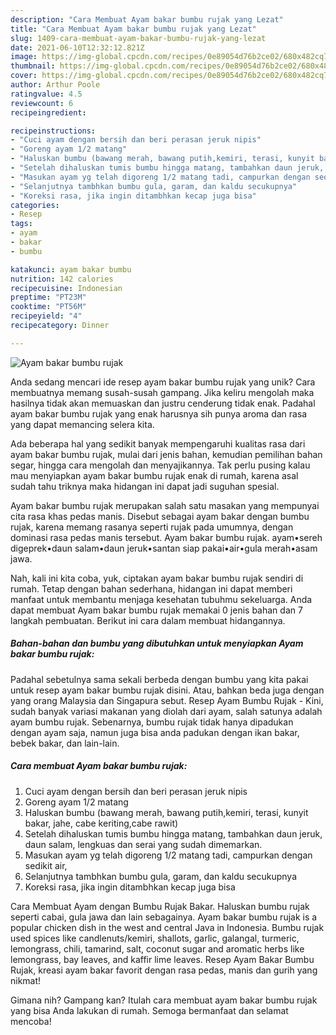 ```yaml
---
description: "Cara Membuat Ayam bakar bumbu rujak yang Lezat"
title: "Cara Membuat Ayam bakar bumbu rujak yang Lezat"
slug: 1409-cara-membuat-ayam-bakar-bumbu-rujak-yang-lezat
date: 2021-06-10T12:32:12.821Z
image: https://img-global.cpcdn.com/recipes/0e89054d76b2ce02/680x482cq70/ayam-bakar-bumbu-rujak-foto-resep-utama.jpg
thumbnail: https://img-global.cpcdn.com/recipes/0e89054d76b2ce02/680x482cq70/ayam-bakar-bumbu-rujak-foto-resep-utama.jpg
cover: https://img-global.cpcdn.com/recipes/0e89054d76b2ce02/680x482cq70/ayam-bakar-bumbu-rujak-foto-resep-utama.jpg
author: Arthur Poole
ratingvalue: 4.5
reviewcount: 6
recipeingredient:

recipeinstructions:
- "Cuci ayam dengan bersih dan beri perasan jeruk nipis"
- "Goreng ayam 1/2 matang"
- "Haluskan bumbu (bawang merah, bawang putih,kemiri, terasi, kunyit bakar, jahe, cabe keriting,cabe rawit)"
- "Setelah dihaluskan tumis bumbu hingga matang, tambahkan daun jeruk, daun salam, lengkuas dan serai yang sudah dimemarkan."
- "Masukan ayam yg telah digoreng 1/2 matang tadi, campurkan dengan sedikit air,"
- "Selanjutnya tambhkan bumbu gula, garam, dan kaldu secukupnya"
- "Koreksi rasa, jika ingin ditambhkan kecap juga bisa"
categories:
- Resep
tags:
- ayam
- bakar
- bumbu

katakunci: ayam bakar bumbu 
nutrition: 142 calories
recipecuisine: Indonesian
preptime: "PT23M"
cooktime: "PT56M"
recipeyield: "4"
recipecategory: Dinner

---
```



![Ayam bakar bumbu rujak](https://img-global.cpcdn.com/recipes/0e89054d76b2ce02/680x482cq70/ayam-bakar-bumbu-rujak-foto-resep-utama.jpg)

Anda sedang mencari ide resep ayam bakar bumbu rujak yang unik? Cara membuatnya memang susah-susah gampang. Jika keliru mengolah maka hasilnya tidak akan memuaskan dan justru cenderung tidak enak. Padahal ayam bakar bumbu rujak yang enak harusnya sih punya aroma dan rasa yang dapat memancing selera kita.

Ada beberapa hal yang sedikit banyak mempengaruhi kualitas rasa dari ayam bakar bumbu rujak, mulai dari jenis bahan, kemudian pemilihan bahan segar, hingga cara mengolah dan menyajikannya. Tak perlu pusing kalau mau menyiapkan ayam bakar bumbu rujak enak di rumah, karena asal sudah tahu triknya maka hidangan ini dapat jadi suguhan spesial.

Ayam bakar bumbu rujak merupakan salah satu masakan yang mempunyai cita rasa khas pedas manis. Disebut sebagai ayam bakar dengan bumbu rujak, karena memang rasanya seperti rujak pada umumnya, dengan dominasi rasa pedas manis tersebut. Ayam bakar bumbu rujak. ayam•sereh digeprek•daun salam•daun jeruk•santan siap pakai•air•gula merah•asam jawa.


Nah, kali ini kita coba, yuk, ciptakan ayam bakar bumbu rujak sendiri di rumah. Tetap dengan bahan sederhana, hidangan ini dapat memberi manfaat untuk membantu menjaga kesehatan tubuhmu sekeluarga. Anda dapat membuat Ayam bakar bumbu rujak memakai 0 jenis bahan dan 7 langkah pembuatan. Berikut ini cara dalam membuat hidangannya.

<!--inarticleads1-->

##### Bahan-bahan dan bumbu yang dibutuhkan untuk menyiapkan Ayam bakar bumbu rujak:



Padahal sebetulnya sama sekali berbeda dengan bumbu yang kita pakai untuk resep ayam bakar bumbu rujak disini. Atau, bahkan beda juga dengan yang orang Malaysia dan Singapura sebut. Resep Ayam Bumbu Rujak - Kini, sudah banyak variasi makanan yang diolah dari ayam, salah satunya adalah ayam bumbu rujak. Sebenarnya, bumbu rujak tidak hanya dipadukan dengan ayam saja, namun juga bisa anda padukan dengan ikan bakar, bebek bakar, dan lain-lain. 

<!--inarticleads2-->

##### Cara membuat Ayam bakar bumbu rujak:

1. Cuci ayam dengan bersih dan beri perasan jeruk nipis
1. Goreng ayam 1/2 matang
1. Haluskan bumbu (bawang merah, bawang putih,kemiri, terasi, kunyit bakar, jahe, cabe keriting,cabe rawit)
1. Setelah dihaluskan tumis bumbu hingga matang, tambahkan daun jeruk, daun salam, lengkuas dan serai yang sudah dimemarkan.
1. Masukan ayam yg telah digoreng 1/2 matang tadi, campurkan dengan sedikit air,
1. Selanjutnya tambhkan bumbu gula, garam, dan kaldu secukupnya
1. Koreksi rasa, jika ingin ditambhkan kecap juga bisa


Cara Membuat Ayam dengan Bumbu Rujak Bakar. Haluskan bumbu rujak seperti cabai, gula jawa dan lain sebagainya. Ayam bakar bumbu rujak is a popular chicken dish in the west and central Java in Indonesia. Bumbu rujak used spices like candlenuts/kemiri, shallots, garlic, galangal, turmeric, lemongrass, chili, tamarind, salt, coconut sugar and aromatic herbs like lemongrass, bay leaves, and kaffir lime leaves. Resep Ayam Bakar Bumbu Rujak, kreasi ayam bakar favorit dengan rasa pedas, manis dan gurih yang nikmat! 

Gimana nih? Gampang kan? Itulah cara membuat ayam bakar bumbu rujak yang bisa Anda lakukan di rumah. Semoga bermanfaat dan selamat mencoba!
